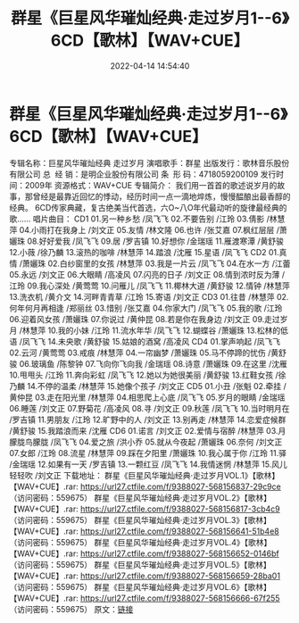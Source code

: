 ﻿---
title: 群星《巨星风华璀灿经典·走过岁月1--6》6CD【歌林】【WAV+CUE】
date: 2022-04-14 14:54:40
categories: WAV车载音乐、镜像
tags: 国语流行
---
# 群星《巨星风华璀灿经典·走过岁月1--6》6CD【歌林】【WAV+CUE】

专辑名称：巨星风华璀灿经典 走过岁月
演唱歌手：群星
出版发行：歌林音乐股份有限公司
总  经
销：是明企业股份有限公司
条  形
码：4718059200109
发行时间：2009年
资源格式：WAV+CUE
专辑简介：
我们用一首首的歌述说岁月的故事，那曾经是最靠近回忆的悸动，经历时间一点一滴地焠炼，慢慢醖酿出最香醇的经典。
6CD传家典藏，复古绝美当代首选，六O~八O年代最动听的旋律最经典的歌......
唱片曲目：
CD1
01.另一种乡愁 /凤飞飞
02.不要告别 /江玲
03.倩影 /林慧萍
04.小雨打在我身上 /刘文正
05.友情 /林文隆
06.也许 /张艾嘉
07.枫红层层 /萧孋珠
08.好好爱我 /凤飞飞
09.居 /罗吉镇
10.好想你 /金瑞瑶
11.雁渡寒潭 /黄舒骏
12.小薇 /徐乃麟
13.滚热的咖啡 /林慧萍
14.踏浪 /沈雁
15.星语
/凤飞飞
CD2
01.真情 /萧孋珠
02.白纱窗里的女孩 /林慧萍
03.我是一片云 /凤飞飞
04.在水一方 /江蕾
05.永远 /刘文正
06.大眼睛 /高凌风
07.闪亮的日子 /刘文正
08.情到浓时反为薄 /江玲
09.我心深处 /黄莺莺
10.问雁儿 /凤飞飞
11.椰林大道 /黄舒骏
12.情钟 /林慧萍
13.洗衣机 /黄介文
14.河畔青青草 /江玲
15.寄语
/刘文正
CD3
01.往昔 /林慧萍
02.何年何月再相逢 /郑丽丝
03.惜别 /张艾嘉
04.你家大门 /凤飞飞
05.我的歌 /江玲
06.迎着风女孩 /萧孋珠
07.你说过 /黄仲昆
08.若是你在我身边 /刘文正
09.走过岁月 /林慧萍
10.我的小妹 /江玲
11.流水年华 /凤飞飞
12.蝴蝶谷 /萧孋珠
13.松林的低语 /凤飞飞
14.未央歌 /黄舒骏
15.姑娘的酒窝 /高凌风
CD4
01.掌声响起 /凤飞飞
02.云河 /黄莺莺
03.戒痕 /林慧萍
04.一帘幽梦 /萧孋珠
05.马不停蹄的忧伤 /黄舒骏
06.玻璃鱼 /陈黎钟
07.飞向你飞向我 /金瑞瑶
08.诗意 /萧孋珠
09.在这里 /沈雁
10.甩甩头 /江玲
11.奔向彩虹 /凤飞飞
12.她以为她很美丽 /黄舒骏
13.红鞋女孩 /徐乃麟
14.不停的温柔 /林慧萍
15.她像个孩子
/刘文正
CD5
01.小丑 /张魁
02.牵挂 /黄仲昆
03.走在阳光里 /林慧萍
04.相思爬上心底 /凤飞飞
05.岁月的眼睛 /金瑞瑶
06.睡莲 /刘文正
07.野菊花 /高凌风
08.寻 /刘文正
09.秋莲 /凤飞飞
10.当时明月在 /罗吉镇
11.男朋友 /江玲
12.旷野中的人 /刘文正
13.别再走 /林慧萍
14.恋爱症候群 /黄舒骏
15.我踏浪而来 /沈雁
CD6
01.诺言 /刘文正
02.爱情与宿醉 /林慧萍
03.月朦胧鸟朦胧 /凤飞飞
04.爱之旅 /洪小乔
05.就从今夜起 /萧孋珠
06.奈何 /刘文正
07.女郎 /江玲
08.流星 /林慧萍
09.踩在夕阳里 /萧孋珠
10.我心属于你 /江玲
11.驿 /金瑞瑶
12.如果有一天 /罗吉镇
13.一颗红豆 /凤飞飞
14.我情迷惘 /林慧萍
15.风儿轻轻吹 /刘文正
下载地址：
群星《巨星风华璀灿经典·走过岁月VOL.1》【歌林】【WAV+CUE】.rar: https://url27.ctfile.com/f/9388027-568156837-29c9ce
（访问密码：559675）
群星《巨星风华璀灿经典·走过岁月VOL.2》【歌林】【WAV+CUE】.rar: https://url27.ctfile.com/f/9388027-568156817-3cb4c9
（访问密码：559675）
群星《巨星风华璀灿经典·走过岁月VOL.3》【歌林】【WAV+CUE】.rar: https://url27.ctfile.com/f/9388027-568156641-51b4e8
（访问密码：559675）
群星《巨星风华璀灿经典·走过岁月VOL.4》【歌林】【WAV+CUE】.rar: https://url27.ctfile.com/f/9388027-568156652-0146bf
（访问密码：559675）
群星《巨星风华璀灿经典·走过岁月VOL.5》【歌林】【WAV+CUE】.rar: https://url27.ctfile.com/f/9388027-568156659-28ba01
（访问密码：559675）
群星《巨星风华璀灿经典·走过岁月VOL.6》【歌林】【WAV+CUE】.rar: https://url27.ctfile.com/f/9388027-568156666-67f255
（访问密码：559675）
原文：[链接](https://blog.sina.com.cn/s/blog_1647c7e7601030wno.html)
